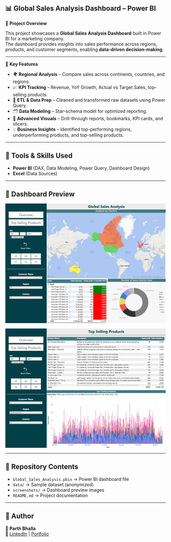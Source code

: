 ## 📊 Global Sales Analysis Dashboard – Power BI  

🔹 **Project Overview**

This project showcases a **Global Sales Analysis Dashboard** built in Power BI for a marketing company.  
The dashboard provides insights into sales performance across regions, products, and customer segments, enabling **data-driven decision-making**.  

---

🔹 **Key Features**  
- 🌍 **Regional Analysis** – Compare sales across continents, countries, and regions.  
- 📈 **KPI Tracking** – Revenue, YoY Growth, Actual vs Target Sales, top-selling products. 
- 🔄 **ETL & Data Prep** – Cleaned and transformed raw datasets using Power Query.  
- 🗂 **Data Modeling** – Star-schema model for optimized reporting.  
- 🎯 **Advanced Visuals** – Drill-through reports, bookmarks, KPI cards, and slicers.  
- 💡 **Business Insights** – Identified top-performing regions, underperforming products, and top-selling products.

---

## 🔹 Tools & Skills Used  
- **Power BI** (DAX, Data Modeling, Power Query, Dashboard Design)  
- **Excel** (Data Sources) 

---

## 🔹 Dashboard Preview  
![](screenshots/dashboard_overview.png)

![](screenshots/dashnoard_topselling_products.png)


---


## 🔹 Repository Contents  
- `Global_Sales_Analysis.pbix` → Power BI dashboard file  
- `data/` → Sample dataset (anonymized)  
- `screenshots/` → Dashboard preview images  
- `README.md` → Project documentation  

---

## 🔹 Author  
👤 **Parth Bhalla**  
🔗 [LinkedIn](https://www.linkedin.com/in/parth-bhalla-a00a56235/) | [Portfolio](https://github.com/BhallaP21)
